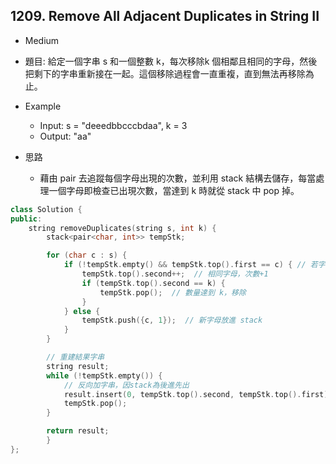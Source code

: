 ## 1209. Remove All Adjacent Duplicates in String II

- Medium
- 題目: 給定一個字串 s 和一個整數 k，每次移除k 個相鄰且相同的字母，然後把剩下的字串重新接在一起。這個移除過程會一直重複，直到無法再移除為止。

- Example
    - Input: s = "deeedbbcccbdaa", k = 3
    - Output: "aa"

- 思路
    - 藉由 pair 去追蹤每個字母出現的次數，並利用 stack 結構去儲存，每當處理一個字母即檢查已出現次數，當達到 k 時就從 stack 中 pop 掉。

```cpp
class Solution {
public:
    string removeDuplicates(string s, int k) {
        stack<pair<char, int>> tempStk;

        for (char c : s) {
            if (!tempStk.empty() && tempStk.top().first == c) { // 若字母與stack頂部一樣則做處理
                tempStk.top().second++;  // 相同字母，次數+1
                if (tempStk.top().second == k) {
                    tempStk.pop();  // 數量達到 k，移除
                }
            } else {
                tempStk.push({c, 1});  // 新字母放進 stack
            }
        }

        // 重建結果字串
        string result;
        while (!tempStk.empty()) {
            // 反向加字串，因stack為後進先出
            result.insert(0, tempStk.top().second, tempStk.top().first);  // 在字串最前面插入 stk.top().first（字母）重複 stk.top().second（次數）次
            tempStk.pop();
        }

        return result;
        }
};
```
